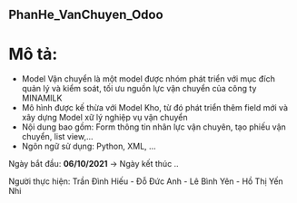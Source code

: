 ## PhanHe_VanChuyen_Odoo
# Mô tả: 
- Model Vận chuyển là một model được nhóm phát triển với mục đích quản lý và kiểm soát, tối ưu nguồn lực vận chuyển của công ty MINAMILK
- Mô hình được kế thừa với Model Kho, từ đó phát triển thêm field mới và xây dựng Model xữ lý nghiệp vụ vận chuyển
- Nội dung bao gồm: Form thông tin nhân lực vận chuyên, tạo phiếu vận chuyển, list view,...
- Ngôn ngữ sử dụng: Python, XML, ... 

Ngày bắt đầu: <b>06/10/2021</b> -> Ngày kết thúc ..

Người thực hiện: Trần Đình Hiếu - Đỗ Đức Anh - Lê Bình Yên - Hồ Thị Yến Nhi

